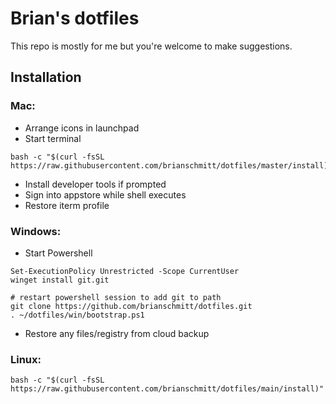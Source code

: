 # Brian's dotfiles

This repo is mostly for me but you're welcome to make suggestions.

## Installation

### Mac:

-   Arrange icons in launchpad
-   Start terminal

```shell
bash -c "$(curl -fsSL https://raw.githubusercontent.com/brianschmitt/dotfiles/master/install)"
```

-   Install developer tools if prompted
-   Sign into appstore while shell executes
-   Restore iterm profile

### Windows:

-   Start Powershell

```shell
Set-ExecutionPolicy Unrestricted -Scope CurrentUser
winget install git.git

# restart powershell session to add git to path
git clone https://github.com/brianschmitt/dotfiles.git
. ~/dotfiles/win/bootstrap.ps1
```

-   Restore any files/registry from cloud backup

### Linux:

```shell
bash -c "$(curl -fsSL https://raw.githubusercontent.com/brianschmitt/dotfiles/main/install)"
```
